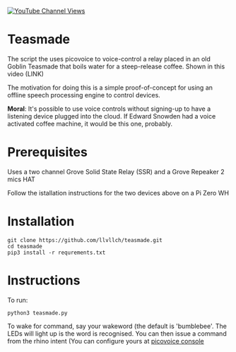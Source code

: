 [![YouTube Channel Views](https://img.shields.io/youtube/channel/views/UCz5BOU9J9pB_O0B8-rDjCWQ?label=YouTube&style=social)](https://www.youtube.com/channel/UCz5BOU9J9pB_O0B8-rDjCWQ)

# Teasmade

The script the uses picovoice to voice-control a relay placed in an old Goblin Teasmade that boils water for a steep-release coffee. Shown in this video (LINK)

The motivation for doing this is a simple proof-of-concept for using an offline speech processing engine to control devices. 

**Moral**: It's possible to use voice controls without signing-up to have a listening device plugged into the cloud. If Edward Snowden had a voice activated coffee machine, it would be this one, probably.

# Prerequisites

Uses a two channel Grove Solid State Relay (SSR) and a Grove Repeaker 2 mics HAT

Follow the istallation instructions for the two devices above on a Pi Zero WH

# Installation

```
git clone https://github.com/llvllch/teasmade.git
cd teasmade
pip3 install -r requrements.txt
```

# Instructions

To run:
```
python3 teasmade.py
```
To wake for command, say your wakeword (the default is 'bumblebee'. The LEDs will light up is the word is recognised. You can then issue a command from the rhino intent (You can configure yours at [picovoice console](http://picovoice.ai/console)
